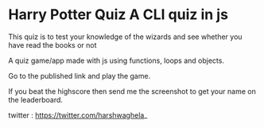 # Harry Potter Quiz A CLI quiz in js

This quiz is to test your knowledge of the wizards and see whether you have read the books or not

A quiz game/app made with js using functions, loops and objects.

Go to the published link and play the game.

If you beat the highscore then send me the screenshot to get your name on the leaderboard.

twitter : https://twitter.com/harshwaghela_
